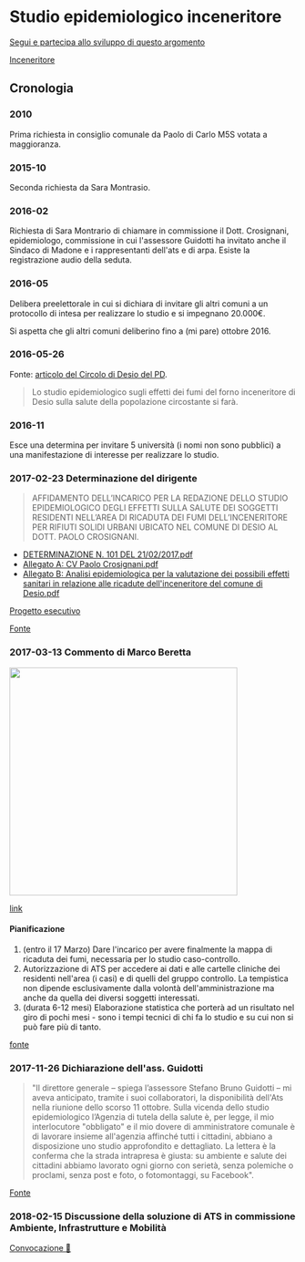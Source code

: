 # Studio epidemiologico inceneritore

[Segui e partecipa allo sviluppo di questo argomento](https://github.com/open-comune/conosci-desio/issues/7)

[Inceneritore](https://github.com/open-comune/conosci-desio/blob/master/data/inceneritore.md)

## Cronologia

### 2010

Prima richiesta in consiglio comunale da Paolo di Carlo M5S votata a maggioranza.

### 2015-10

Seconda richiesta da Sara Montrasio.

### 2016-02

Richiesta di Sara Montrario di chiamare in commissione il Dott. Crosignani, epidemiologo, commissione in cui l'assessore Guidotti ha invitato anche il Sindaco di Madone e i rappresentanti dell'ats e di arpa. Esiste la registrazione audio della seduta.

### 2016-05

Delibera preelettorale in cui si dichiara di invitare gli altri comuni a un protocollo di intesa per realizzare lo studio e si impegnano 20.000€.

Si aspetta che gli altri comuni deliberino fino a (mi pare) ottobre 2016.

### 2016-05-26

Fonte: [articolo del Circolo di Desio del PD](http://www.pddesio.com/forno-ok-allo-studio-sui-fumi/).

> Lo studio epidemiologico sugli effetti dei fumi del forno inceneritore di Desio sulla salute della popolazione circostante si farà.

### 2016-11

Esce una determina per invitare 5 università (i nomi non sono pubblici) a una manifestazione di interesse per realizzare lo studio.

### 2017-02-23 Determinazione del dirigente

> AFFIDAMENTO DELL’INCARICO PER LA REDAZIONE DELLO STUDIO EPIDEMIOLOGICO DEGLI EFFETTI SULLA SALUTE DEI SOGGETTI RESIDENTI NELL’AREA DI RICADUTA DEI FUMI DELL’INCENERITORE PER RIFIUTI SOLIDI URBANI UBICATO NEL COMUNE DI DESIO AL DOTT. PAOLO CROSIGNANI.

- [DETERMINAZIONE N. 101 DEL 21/02/2017.pdf](https://github.com/open-comune/conosci-desio/files/839742/det_00101_21-02-2017.pdf)
- [Allegato A: CV Paolo Crosignani.pdf](https://github.com/open-comune/conosci-desio/files/839734/allegato.A.pdf)
- [Allegato B: Analisi epidemiologica per la valutazione dei possibili effetti sanitari in relazione alle ricadute dell'inceneritore del comune di Desio.pdf](https://github.com/open-comune/conosci-desio/files/840836/1489393770781_allegato.B.pdf)

[Progetto esecutivo](https://github.com/open-comune/conosci-desio/blob/master/data/studio-epidemiologico-inceneritore/progetto-esecutivo.md)

[Fonte](http://desio.trasparenza-valutazione-merito.it/web/albo/storico-atti/-/papca/display/3080500?p_auth=HWPr3YMc)

### 2017-03-13 Commento di Marco Beretta

<img src="https://user-images.githubusercontent.com/21038/35986440-54945a7c-0cf9-11e8-92a8-991c90afbd1b.png" width="400" />

[link](https://www.facebook.com/groups/823777737638221/permalink/1750768191605833/?comment_id=1751322671550385&reply_comment_id=1751501774865808&comment_tracking=%7B%22tn%22%3A%22R%22%7D)

#### Pianificazione

1. (entro il 17 Marzo) Dare l'incarico per avere finalmente la mappa di ricaduta dei fumi, necessaria per lo studio caso-controllo.
2. Autorizzazione di ATS per accedere ai dati e alle cartelle cliniche dei residenti nell'area (i casi) e di quelli del gruppo controllo. La tempistica non dipende esclusivamente dalla volontà dell'amministrazione ma anche da quella dei diversi soggetti interessati.
3. (durata 6-12 mesi) Elaborazione statistica che porterà ad un risultato nel giro di pochi mesi - sono i tempi tecnici di chi fa lo studio e su cui non si può fare più di tanto.

[fonte](https://www.facebook.com/groups/823777737638221/permalink/1750768191605833/?comment_id=1751322671550385&reply_comment_id=1751501774865808&comment_tracking=%7B%22tn%22%3A%22R%22%7D)

### 2017-11-26 Dichiarazione dell'ass. Guidotti

> "Il direttore generale – spiega l’assessore Stefano Bruno Guidotti – mi aveva anticipato, tramite i suoi collaboratori, la disponibilità dell'Ats nella riunione dello scorso 11 ottobre. Sulla vicenda dello studio epidemiologico l’Agenzia di tutela della salute è, per legge, il mio interlocutore "obbligato" e il mio dovere di amministratore comunale è di lavorare insieme all'agenzia affinché tutti i cittadini, abbiano a disposizione uno studio approfondito e dettagliato. La lettera è la conferma che la strada intrapresa è giusta: su ambiente e salute dei cittadini abbiamo lavorato ogni giorno con serietà, senza polemiche o proclami, senza post e foto, o fotomontaggi, su Facebook". 

[Fonte](https://quibrianzanews.com/studio-epidemiologico-guidotti-lo-fara-lats-brianza/)

### 2018-02-15 Discussione della soluzione di ATS in commissione Ambiente, Infrastrutture e Mobilità

[Convocazione 📝](https://github.com/open-comune/conosci-desio/files/1708017/convocazione.commissione.pdf)
